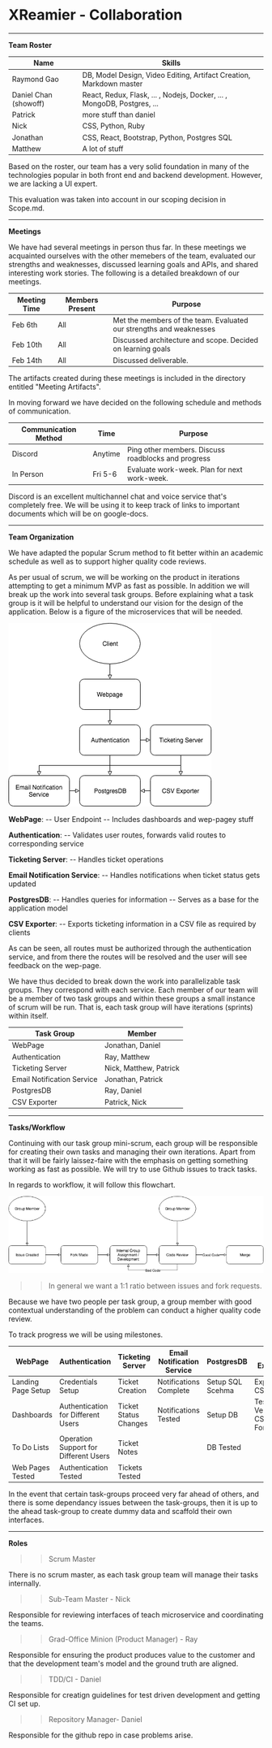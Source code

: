 # XReamier - Collaboration
---

**Team Roster**

| Name      |                            Skills                                  |
|-----------|--------------------------------------------------------------------|
|Raymond Gao| DB, Model Design, Video Editing, Artifact Creation, Markdown master|
|Daniel Chan (showoff)| React, Redux, Flask, ... , Nodejs, Docker, ... , MongoDB, Postgres, ...                                                |
|Patrick    | more stuff than daniel
|Nick       | CSS, Python, Ruby
|Jonathan   | CSS, React, Bootstrap, Python, Postgres SQL
|Matthew    | A lot of stuff

Based on the roster, our team has a very solid foundation in many of the technologies popular in both front end and backend development. However, we are lacking a UI expert.

This evaluation was taken into account in our scoping decision in Scope.md.



---

**Meetings**

We have had several meetings in person thus far. In these meetings we acquainted ourselves with the other memebers of the team, evaluated our strengths and weaknesses, discussed learning goals and APIs, and shared interesting work stories. The following is a detailed breakdown of our meetings.

| Meeting Time | Members Present | Purpose                                             |
|--------------|-----------------|-----------------------------------------------------|
| Feb 6th      | All             | Met the members of the team. Evaluated our strengths and weaknesses |
| Feb 10th     | All             | Discussed architecture and scope. Decided on learning goals |
| Feb 14th     | All             | Discussed deliverable. |

The artifacts created during these meetings is included in the directory entitled "Meeting Artifacts".

In moving forward we have decided on the following schedule and methods of communication.

| Communication Method      |   Time        | Purpose                                             |
|---------------------------|---------------|-----------------------------------------------------|
| Discord                   |  Anytime      | Ping other members. Discuss roadblocks and progress |
| In Person                 |  Fri 5-6      | Evaluate work-week. Plan for next work-week.        |

Discord is an excellent multichannel chat and voice service that's completely free. We will be using it to keep track of links to important documents which will be on google-docs.

---

**Team Organization**

We have adapted the popular Scrum method to fit better within an academic schedule as well as to support higher quality code reviews.

As per usual of scrum, we will be working on the product in iterations attempting to get a minimum MVP as fast as possible. In addition we will break up the work into several task groups. Before explaining what a task group is it will be helpful to understand our vision for the design of the application.  Below is a figure of the microservices that will be needed.

![This figure did not load](https://github.com/FreakingBarbarians/FreakingBarbarians_Images/blob/master/MicroservicesDiagram.png?raw=true)

**WebPage**:
-- User Endpoint
-- Includes dashboards and wep-pagey stuff

**Authentication**:
-- Validates user routes, forwards valid routes to corresponding service

**Ticketing Server**:
-- Handles ticket operations

**Email Notification Service**:
-- Handles notifications when ticket status gets updated

**PostgresDB**:
-- Handles queries for information
-- Serves as a base for the application model

**CSV Exporter**:
-- Exports ticketing information in a CSV file as required by clients

As can be seen, all routes must be authorized through the authentication service, and from there the routes will be resolved and the user will see feedback on the wep-page.

We have thus decided to break down the work into parallelizable task groups. They correspond with each service. Each member of our team will be a member of two task groups and within these groups a small instance of scrum will be run. That is, each task group will have iterations (sprints) within itself.

| Task Group | Member |
|------------|--------|
| WebPage | Jonathan, Daniel|
| Authentication | Ray,  Matthew
| Ticketing Server | Nick, Matthew, Patrick
| Email Notification Service | Jonathan, Patrick  
| PostgresDB | Ray, Daniel
| CSV Exporter | Patrick, Nick 
---

**Tasks/Workflow**

Continuing with our task group mini-scrum, each group will be responsible for creating their own tasks and managing their own iterations. Apart from that it will be fairly laissez-faire with the emphasis on getting something working as fast as possible. We will try to use Github issues to track tasks.

In regards to workflow, it will follow this flowchart.

![The Stuff Didn't Load :c](https://github.com/FreakingBarbarians/FreakingBarbarians_Images/blob/master/CSC302-Workflow.png?raw=true)

>> In general we want a 1:1 ratio between issues and fork requests.

Because we have two people per task group, a group member with good contextual understanding of the problem can conduct a higher quality code review.

To track progress we will be using milestones.

|WebPage| Authentication | Ticketing Server | Email Notification Service | PostgresDB |CSV Exporter|
|---------| ---- | ---- | ---- | ---- | ---- |
|Landing Page Setup| Credentials Setup | Ticket Creation | Notifications Complete | Setup SQL Scehma | Exportable CSV|
| Dashboards | Authentication for Different Users | Ticket Status Changes | Notifications Tested | Setup DB | Tested & Verified CSV Format|
|To Do Lists | Operation Support for Different Users | Ticket Notes | | DB Tested | |
|Web Pages Tested | Authentication Tested | Tickets Tested | | | |

In the event that certain task-groups proceed very far ahead of others, and there is some dependancy issues between the task-groups, then it is up to the ahead task-group to create dummy data and scaffold their own interfaces.

---

**Roles**

>> Scrum Master

There is no scrum master, as each task group team will manage their tasks internally.

>> Sub-Team Master - Nick

Responsible for reviewing interfaces of teach microservice and coordinating the teams.

>> Grad-Office Minion (Product Manager) - Ray

Responsible for ensuring the product produces value to the customer and that the development team's model and the ground truth are aligned.

>> TDD/CI - Daniel

Responsible for creatign guidelines for test driven development and getting CI set up.

>> Repository Manager- Daniel

Responsible for the github repo in case problems arise.
